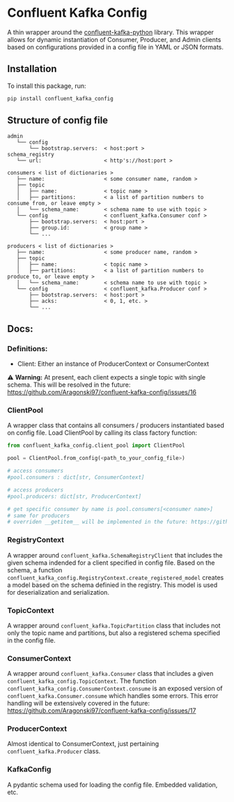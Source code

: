# Confluent Kafka Config

A thin wrapper around the [confluent-kafka-python](https://github.com/confluentinc/confluent-kafka-python) library. This wrapper allows for dynamic instantiation of Consumer, Producer, and Admin clients based on configurations provided in a config file in YAML or JSON formats.


## Installation

To install this package, run:

```bash
pip install confluent_kafka_config
```

## Structure of config file
```
admin
   └── config
       └── bootstrap.servers:  < host:port >
schema_registry
   └── url:                    < http's://host:port >

consumers < list of dictionaries >
   ├── name:                   < some consumer name, random >
   ├── topic 
   │   ├── name:               < topic name >
   │   ├── partitions:         < a list of partition numbers to consume from, or leave empty >
   │   └── schema_name:        < schema name to use with topic >
   └── config                  < confluent_kafka.Consumer conf >
       ├── bootstrap.servers:  < host:port >
       ├── group.id:           < group name >
       └── ...
       
producers < list of dictionaries >                 
   ├── name:                   < some producer name, random >
   ├── topic 
   │   ├── name:               < topic name >
   │   ├── partitions:         < a list of partition numbers to produce to, or leave empty >
   │   └── schema_name:        < schema name to use with topic >
   └── config                  < confluent_kafka.Producer conf >
       ├── bootstrap.servers:  < host:port >
       ├── acks:               < 0, 1, etc. >
       └── ...
```
## Docs:
### Definitions:
- Client: Either an instance of ProducerContext or ConsumerContext

⚠️ **Warning:** At present, each client expects a single topic with single schema. This will be resolved in the future: https://github.com/Aragonski97/confluent-kafka-config/issues/16

### ClientPool
A wrapper class that contains all consumers / producers instantiated based on config file.
Load ClientPool by calling its class factory function:
```python
from confluent_kafka_config.client_pool import ClientPool

pool = ClientPool.from_config(<path_to_your_config_file>)

# access consumers
#pool.consumers : dict[str, ConsumerContext]

# access producers
#pool.producers: dict[str, ProducerContext]

# get specific consumer by name is pool.consumers[<consumer name>]
# same for producers
# overriden __getitem__ will be implemented in the future: https://github.com/Aragonski97/confluent-kafka-config/issues/15
```
### RegistryContext
A wrapper around ```confluent_kafka.SchemaRegistryClient``` that includes the given schema indended for a client specified in config file.
Based on the schema, a function ```confluent_kafka_config.RegistryContext.create_registered_model``` creates a model based on the schema definied in the registry.
This model is used for deserialization and serialization.

### TopicContext
A wrapper around ```confluent_kafka.TopicPartition``` class that includes not only the topic name and partitions, but also a registered schema specified in the config file.

### ConsumerContext
A wrapper around ```confluent_kafka.Consumer``` class that includes a given ```confluent_kafka_config.TopicContext```.
The function ```confluent_kafka_config.ConsumerContext.consume``` is an exposed version of ```confluent_kafka.Consumer.consume``` which handles some errors.
This error handling will be extensively covered in the future: https://github.com/Aragonski97/confluent-kafka-config/issues/17

### ProducerContext
Almost identical to ConsumerContext, just pertaining ```confluent_kafka.Producer``` class.

### KafkaConfig
A pydantic schema used for loading the config file. Embedded validation, etc.



